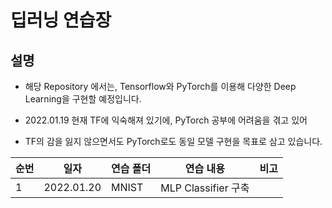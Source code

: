 # 딥러닝 연습장

## 설명
- 해당 Repository 에서는, Tensorflow와 PyTorch를 이용해 다양한 Deep Learning을 구현할 예정입니다.

- 2022.01.19 현재 TF에 익숙해져 있기에, PyTorch 공부에 어려움을 겪고 있어
- TF의 감을 잃지 않으면서도 PyTorch로도 동일 모델 구현을 목표로 삼고 있습니다.

|순번|일자|연습 폴더|연습 내용|비고|
|---|---|---|---|---|
|1|2022.01.20|MNIST|MLP Classifier 구축||
